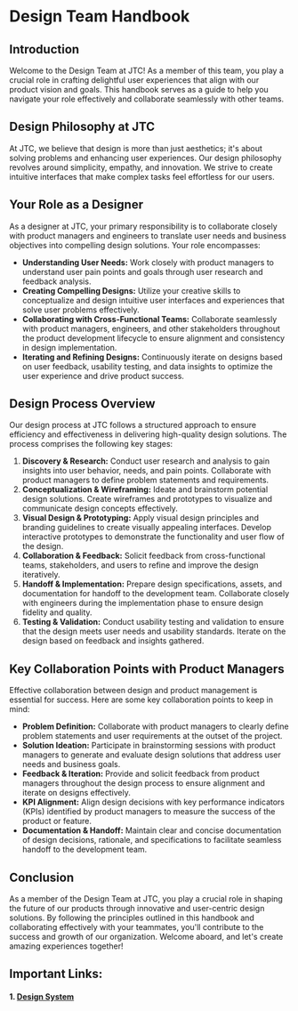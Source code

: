 # Design Team Handbook

## Introduction
Welcome to the Design Team at JTC! As a member of this team, you play a crucial role in crafting delightful user experiences that align with our product vision and goals. This handbook serves as a guide to help you navigate your role effectively and collaborate seamlessly with other teams.

## Design Philosophy at JTC
At JTC, we believe that design is more than just aesthetics; it's about solving problems and enhancing user experiences. Our design philosophy revolves around simplicity, empathy, and innovation. We strive to create intuitive interfaces that make complex tasks feel effortless for our users.

## Your Role as a Designer
As a designer at JTC, your primary responsibility is to collaborate closely with product managers and engineers to translate user needs and business objectives into compelling design solutions. Your role encompasses:
- **Understanding User Needs:** Work closely with product managers to understand user pain points and goals through user research and feedback analysis.
- **Creating Compelling Designs:** Utilize your creative skills to conceptualize and design intuitive user interfaces and experiences that solve user problems effectively.
- **Collaborating with Cross-Functional Teams:** Collaborate seamlessly with product managers, engineers, and other stakeholders throughout the product development lifecycle to ensure alignment and consistency in design implementation.
- **Iterating and Refining Designs:** Continuously iterate on designs based on user feedback, usability testing, and data insights to optimize the user experience and drive product success.

## Design Process Overview
Our design process at JTC follows a structured approach to ensure efficiency and effectiveness in delivering high-quality design solutions. The process comprises the following key stages:
1. **Discovery & Research:** Conduct user research and analysis to gain insights into user behavior, needs, and pain points. Collaborate with product managers to define problem statements and requirements.
2. **Conceptualization & Wireframing:** Ideate and brainstorm potential design solutions. Create wireframes and prototypes to visualize and communicate design concepts effectively.
3. **Visual Design & Prototyping:** Apply visual design principles and branding guidelines to create visually appealing interfaces. Develop interactive prototypes to demonstrate the functionality and user flow of the design.
4. **Collaboration & Feedback:** Solicit feedback from cross-functional teams, stakeholders, and users to refine and improve the design iteratively.
5. **Handoff & Implementation:** Prepare design specifications, assets, and documentation for handoff to the development team. Collaborate closely with engineers during the implementation phase to ensure design fidelity and quality.
6. **Testing & Validation:** Conduct usability testing and validation to ensure that the design meets user needs and usability standards. Iterate on the design based on feedback and insights gathered.

## Key Collaboration Points with Product Managers
Effective collaboration between design and product management is essential for success. Here are some key collaboration points to keep in mind:
- **Problem Definition:** Collaborate with product managers to clearly define problem statements and user requirements at the outset of the project.
- **Solution Ideation:** Participate in brainstorming sessions with product managers to generate and evaluate design solutions that address user needs and business goals.
- **Feedback & Iteration:** Provide and solicit feedback from product managers throughout the design process to ensure alignment and iterate on designs effectively.
- **KPI Alignment:** Align design decisions with key performance indicators (KPIs) identified by product managers to measure the success of the product or feature.
- **Documentation & Handoff:** Maintain clear and concise documentation of design decisions, rationale, and specifications to facilitate seamless handoff to the development team.

## Conclusion
As a member of the Design Team at JTC, you play a crucial role in shaping the future of our products through innovative and user-centric design solutions. By following the principles outlined in this handbook and collaborating effectively with your teammates, you'll contribute to the success and growth of our organization. Welcome aboard, and let's create amazing experiences together!

## Important Links:

#### 1. [Design System](https://github.com/jalantechnologies/handbook/blob/main/product-design/design-system.md)

